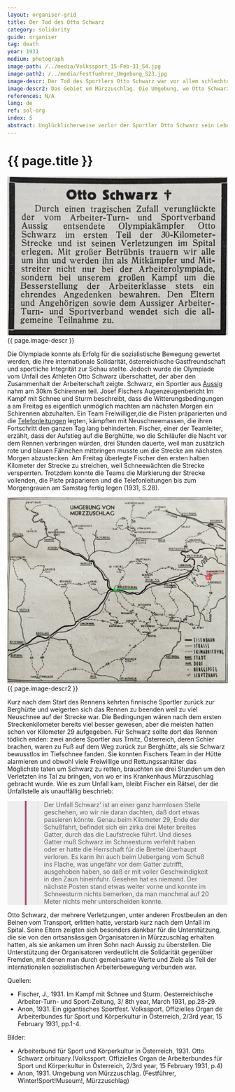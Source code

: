 ```yaml
---
layout: organiser-grid
title: Der Tod des Otto Schwarz
category: solidarity
guide: organiser
tag: death
year: 1931
medium: photograph
image-path: /../media/Volkssport_15-Feb-31_S4.jpg
image-path2: /../media/Festfuehrer_Umgebung_S23.jpg
image-descr: Der Tod des Sportlers Otto Schwarz war vor allem schlechten Witterungsbedingungen geschuldet. Die Sportlergemeinschaft unterstützte die Eltern des Verstorbenen
image-descr2: Das Gebiet um Mürzzuschlag. Die Umgebung, wo Otto Schwarz verunglückte in rot (Sonnwendstein), das Krankenhaus Mürzzuschlag in grün
references: N/A
lang: de
ref: sol-org
index: 5
abstract: Unglücklicherweise verlor der Sportler Otto Schwarz sein Leben nach einem unerwartet schweren Unfall, der den schlechten Witterungsbedingungen geschuldet war
---
```

<body>
    <div class="infotext">
        <h1  id="title">{{ page.title }}</h1>
        <div class="grid-item" id="exhibit-image"><img src="/../media/Volkssport_15-Feb-31_S4.jpg" class="img-fluid" alt="The death of athlete Otto Schwarz was largely due to averse weather conditions, but the community supported the deceased's parents.">{{ page.image-descr }}</div>
        <p>Die Olympiade konnte als Erfolg für die sozialistische Bewegung gewertet werden, die ihre internationale Solidarität, österreichische Gastfreundschaft und sportliche Integrität zur Schau stellte. Jedoch wurde die Olympiade vom Unfall des Athleten Otto Schwarz überschattet, der aber den Zusammenhalt der Arbeiterschaft zeigte. Schwarz, ein Sportler aus <a href="#" class="link-info" data-toggle="tooltip" title="heute Ústí nad Labem, Tschechien">Aussig</a> nahm am 30km Schirennen teil. Josef Fischers Augenzeugenbericht <span class="source">Im Kampf mit Schnee und Sturm</span> beschreibt, dass die Witterungsbedingungen a am Freitag es eigentlich unmöglich machten am nächsten Morgen ein Schirennen abzuhalten. Ein Team Freiwilliger,die die Pisten präparierten und die <a href="#" class="link-info" data-toggle="tooltip" title="telephones were used to report from the race course and immediately inform the audience on the information board at the finishing">Telefonleitungen</a> legten, kämpften mit Neuschneemassen, die ihren Fortschritt den ganzen Tag lang behinderten. Fischer, einer der Teamleiter, erzählt, dass der Aufstieg auf die Berghütte, wo die Schiläufer die Nacht vor dem Rennen verbringen würden, drei Stunden dauerte, weil man zusätzlich rote und blauen Fähnchen mitbringen musste um die Strecke am nächsten Morgen abzustecken. Am Freitag überlegte Fischer den ersten halben Kilometer der Strecke zu streichen, weil Schneewächten die Strecke versperrten. Trotzdem konnte die Teams die Markierung der Strecke vollenden, die Piste präparieren und die Telefonleitungen bis zum Morgengrauen am Samstag fertig legen (1931, S.28).</p>
        <div class="grid-item" id="exhibit-image"><img src="/../media/Festfuehrer_Umgebung_S23.jpg" class="img-fluid" alt="{{ page.image-descr2 }}">{{ page.image-descr2 }}</div>
        <p>Kurz nach dem Start des Rennens kehrten finnische Sportler zurück zur Berghütte und weigerten sich das Rennen zu beenden weil zu viel Neuschnee auf der Strecke war. Die Bedingungen wären nach dem ersten Streckenkilometer bereits viel besser gewesen, aber die meisten hatten schon vor Kilometer 29 aufgegeben. Für Schwarz sollte dort das Rennen tödlich enden: zwei andere Sportler aus Trnitz, Österreich, deren Schier brachen, waren zu Fuß auf dem Weg zurück zur Berghütte, als sie Schwarz bewusstlos im Tiefschnee fanden. Sie konnten Fischers Team in der Hütte alarmieren und obwohl viele Freiwillige und Rettungssanitäter das Möglichste taten um Schwarz zu retten, brauchten sie drei Stunden um den Verletzten ins Tal zu bringen, von wo er ins Krankenhaus Mürzzuschlag gebracht wurde. Wie es zum Unfall kam, bleibt Fischer ein Rätsel, der die Unfallstelle als unauffällig beschrieb: 
    <section class="vh-50" style="background-color: #eee;">
        <div class="container py-sm-5 h-50">
         <div class="row d-flex align-items-center h-20">
           <div class="col col-md-9 mb-3 mb-md-1" id="style3">
            <figure class="bg-white p-3 rounded" style="border-left: .25rem solid #a34e78;">
                <blockquote class="blockquote pb-2">
                    <p class="inlinequote">Der Unfall Schwarz’ ist an einer ganz harmlosen Stelle geschehen, wo wir nie daran dachten, daß dort etwas passieren könnte. Genau beim Kilometer 29, Ende der Schußfahrt, befindet sich ein zirka drei Meter breites Gatter, durch das die Laufstrecke führt. Und dieses Gatter muß Schwarz im Schneesturm verfehlt haben oder er hatte die Herrschaft für die Brettel überhaupt verloren. Es kann ihn auch beim Uebergang vom Schuß ins Flache, was ungefähr vor dem Gatter zutrifft, ausgehoben haben, so daß er mit voller Geschwindigkeit in den Zaun hineinfuhr. Gesehen hat es niemand. Der nächste Posten stand etwas weiter vorne und konnte im Schneesturm nichts bemerken, da man manchmal auf 20 Meter nichts mehr unterscheiden konnte.</p>
                </blockquote>
            </figure>
           </div>
          </div>
        </div>
    </section>
        <p>Otto Schwarz, der mehrere Verletzungen, unter anderen Frostbeulen an den Beinen vom Transport, erlitten hatte, verstarb kurz nach dem Unfall im Spital. Seine Eltern zeigten sich besonders dankbar für die Unterstützung, die sie von den ortsansässigen Organisatoren in Mürzzuschlag erhalten hatten, als sie ankamen um ihren Sohn nach Aussig zu überstellen. Die Unterstützung der Organisatoren verdeutlicht die Solidarität gegenüber Fremden, mit denen man durch gemeinsame Werte und Ziele als Teil der internationalen sozialistischen Arbeiterbewegung verbunden war.</p>
        <div class="resources">
            <div class="resource-title">Quellen:</div>
                <ul>
                    <li>Fischer, J., 1931. Im Kampf mit Schnee und Sturm. <span id="source">Oesterreichische Arbeiter-Turn- und Sport-Zeitung</span>, 3/ 8th year, March 1931, pp.28-29.</li>
                    <li>Anon, 1931. Ein gigantisches Sportfest. <span id="source">Volkssport. Offizielles Organ de Arbeiterbundes für Sport und Körperkultur in Österreich</span>, 2/3rd year, 15 February 1931, pp.1-4.</li>
                </ul>
            <div class="resource-title">Bilder:</div>
                <ul>
                    <li>Arbeiterbund für Sport und Körperkultur in Österreich, 1931. Otto Schwarz orbituary.(<span id="source">Volkssport. Offizielles Organ de Arbeiterbundes für Sport und Körperkultur in Österreich</span>, 2/3rd year, 15 February 1931, p.4)</li>
                    <li>Anon, 1931. Umgebung von Mürzzuschlag. (<span id="source">Festführer</span>, Winter!Sport!Museum!, Mürzzuschlag)</li>
                </ul>
        </div>
    </div>
</body>

